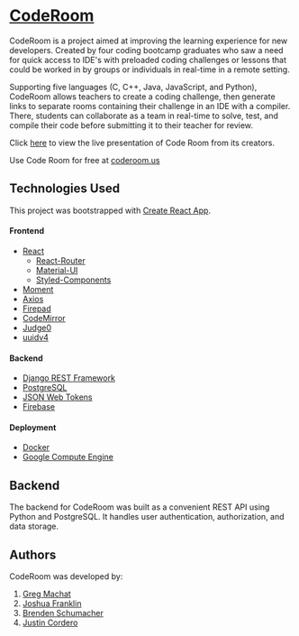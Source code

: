 # [CodeRoom](https://coderoom.us/)

CodeRoom is a project aimed at improving the learning experience for new developers. Created by four coding bootcamp graduates who saw a need for quick access to IDE's with preloaded coding challenges or lessons that could be worked in by groups or individuals in real-time in a remote setting.

Supporting five languages (C, C++, Java, JavaScript, and Python), CodeRoom allows teachers to create a coding challenge, then generate links to separate rooms containing their challenge in an IDE with a compiler. There, students can collaborate as a team in real-time to solve, test, and compile their code before submitting it to their teacher for review.

Click [here](https://www.youtube.com/watch?v=p2ZSzNWRrWQ&t=150s) to view the live presentation of Code Room from its creators.  

Use Code Room for free at [coderoom.us](https://coderoom.us/)

## Technologies Used
This project was bootstrapped with [Create React App](https://github.com/facebook/create-react-app).

#### Frontend
- [React](https://reactjs.org/)
  - [React-Router](https://reactrouter.com/)
  - [Material-UI](https://material-ui.com/)
  - [Styled-Components](https://www.npmjs.com/package/styled-components)
- [Moment](https://momentjs.com/)
- [Axios](https://github.com/axios/axios)
- [Firepad](https://firepad.io/)
- [CodeMirror](https://codemirror.net/)
- [Judge0](https://judge0.com/)
- [uuidv4](https://www.npmjs.com/package/uuidv4)


#### Backend
- [Django REST Framework](https://www.django-rest-framework.org/)
- [PostgreSQL](https://www.postgresql.org/)
- [JSON Web Tokens](https://jwt.io/)
- [Firebase](https://firebase.google.com/)


#### Deployment
- [Docker](https://www.docker.com/get-started)
- [Google Compute Engine](https://cloud.google.com/compute)

## Backend

The backend for CodeRoom was built as a convenient REST API using Python and PostgreSQL. It handles user authentication, authorization, and data storage.

## Authors

CodeRoom was developed by:

1. [Greg Machat](https://github.com/gmachat)
2. [Joshua Franklin](https://github.com/jfrank0352)
3. [Brenden Schumacher](https://github.com/btschumacher19)
4. [Justin Cordero](https://github.com/Justin-Cordero)
